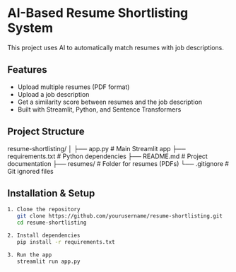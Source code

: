# AI-Based Resume Shortlisting System
This project uses AI to automatically match resumes with job descriptions.

## Features
- Upload multiple resumes (PDF format)
- Upload a job description
- Get a similarity score between resumes and the job description
- Built with Streamlit, Python, and Sentence Transformers
  
## Project Structure
resume-shortlisting/
│
├── app.py              # Main Streamlit app
├── requirements.txt    # Python dependencies
├── README.md           # Project documentation
├── resumes/            # Folder for resumes (PDFs)
└── .gitignore          # Git ignored files

## Installation & Setup

```bash
1. Clone the repository
   git clone https://github.com/yourusername/resume-shortlisting.git
   cd resume-shortlisting

2. Install dependencies
   pip install -r requirements.txt

3. Run the app
   streamlit run app.py
